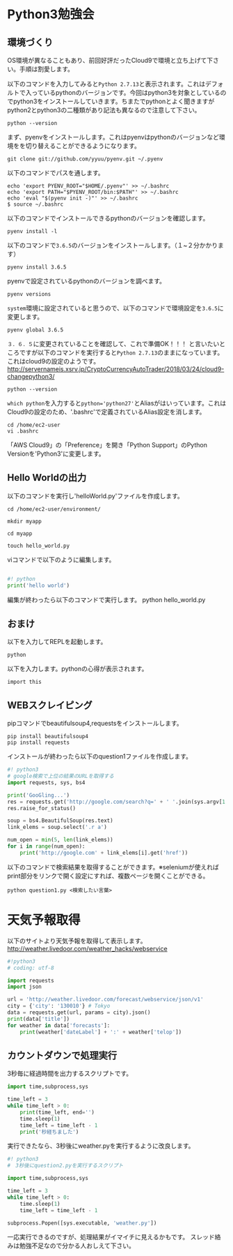 # Python3勉強会

## 環境づくり
OS環境が異なることもあり、前回好評だったCloud9で環境と立ち上げて下さい。手順は割愛します。

以下のコマンドを入力してみると`Python 2.7.13`と表示されます。これはデフォルトで入っているpythonのバージョンです。今回はpython3を対象としているのでpython3をインストールしていきます。ちまたでpythonとよく聞きますがpython2とpython3の二種類があり記法も異なるので注意して下さい。

```
python --version
```

まず、pyenvをインストールします。これはpyenvはpythonのバージョンなど環境をを切り替えることができるようになります。

```
git clone git://github.com/yyuu/pyenv.git ~/.pyenv
```

以下のコマンドでパスを通します。
```
echo 'export PYENV_ROOT="$HOME/.pyenv"' >> ~/.bashrc
echo 'export PATH="$PYENV_ROOT/bin:$PATH"' >> ~/.bashrc
echo 'eval "$(pyenv init -)"' >> ~/.bashrc
$ source ~/.bashrc
```

以下のコマンドでインストールできるpythonのバージョンを確認します。

```
pyenv install -l
```

以下のコマンドで`3.6.5`のバージョンをインストールします。（１~２分かかります）

```
pyenv install 3.6.5
```

pyenvで設定されているpythonのバージョンを調べます。

```
pyenv versions
```

`system`環境に設定されていると思うので、以下のコマンドで環境設定を`3.6.5`に変更します。

```
pyenv global 3.6.5
``` 

`３．６．５`に変更されていることを確認して、これで準備OK！！！
と言いたいところですが以下のコマンドを実行すると`Python 2.7.13`のままになっています。
これはcloud9の設定のようです。
http://servernameis.xsrv.jp/CryptoCurrencyAutoTrader/2018/03/24/cloud9-changepython3/

```
python --version
```

`which python`を入力すると`python='python27'`とAliasがはいっています。これはCloud9の設定のため、'.bashrc'で定義されているAlias設定を消します。

```
cd /home/ec2-user
vi .bashrc
```

「AWS Cloud9」の「Preference」を開き「Python Support」のPython Versionを'Python3'に変更します。

## Hello Worldの出力
以下のコマンドを実行し'helloWorld.py'ファイルを作成します。

```
cd /home/ec2-user/environment/
```

```
mkdir myapp
```

```
cd myapp
```

```
touch hello_world.py
```

viコマンドで以下のように編集します。

```python:hello_world.py

#! python
print('hello world')
```

編集が終わったら以下のコマンドで実行します。
python hello_world.py

## おまけ


以下を入力してREPLを起動します。
```
python
```

以下を入力します。pythonの心得が表示されます。
```
import this
```

## WEBスクレイピング

pipコマンドでbeautifulsoup4,requestsをインストールします。
```
pip install beautifulsoup4
pip install requests
```

インストールが終わったら以下のquestion1ファイルを作成します。

```python:question1.py
#! python3
# google検索で上位の結果のURLを取得する
import requests, sys, bs4

print('GooGling...')
res = requests.get('http://google.com/search?q=' + ' '.join(sys.argv[1:]))
res.raise_for_status()

soup = bs4.BeautifulSoup(res.text)
link_elems = soup.select('.r a')

num_open = min(5, len(link_elems))
for i in range(num_open):
    print('http://google.com' + link_elems[i].get('href'))
```
以下のコマンドで検索結果を取得することができます。※seleniumが使えればprint部分をリンクで開く設定にすれば、複数ページを開くことができる。

```
python question1.py <検索したい言葉>
```

# 天気予報取得
以下のサイトより天気予報を取得して表示します。
<http://weather.livedoor.com/weather_hacks/webservice>

```python:weather.py
#!python3
# coding: utf-8

import requests
import json

url = 'http://weather.livedoor.com/forecast/webservice/json/v1'
city = {'city': '130010'} # Tokyo
data = requests.get(url, params = city).json()
print(data['title'])
for weather in data['forecasts']:
    print(weather['dateLabel'] + ':' + weather['telop'])
```

## カウントダウンで処理実行
3秒毎に経過時間を出力するスクリプトです。

```python:countdown.py
import time,subprocess,sys

time_left = 3
while time_left > 0:
    print(time_left, end='')
    time.sleep(1)
    time_left = time_left - 1
    print('秒経ちました')
```
実行できたなら、3秒後にweather.pyを実行するように改良します。

```python:countdown.py
#! python3
#　3秒後にquestion2.pyを実行するスクリプト

import time,subprocess,sys

time_left = 3
while time_left > 0:
    time.sleep(1)
    time_left = time_left - 1

subprocess.Popen([sys.executable, 'weather.py'])
```

一応実行できるのですが、処理結果がイマイチに見えるかもです。
スレッド絡みは勉強不足なので分かる人おしえて下さい。
